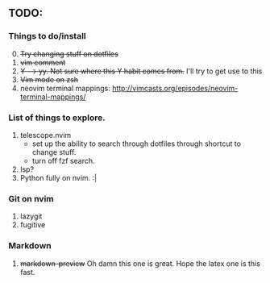 ## TODO:

### Things to do/install
0. ~~Try changing stuff on dotfiles~~
1. ~~vim comment~~
2. ~~Y --> yy. Not sure where this Y habit comes from.~~ I'll try to get use to this
3. ~~Vim mode on zsh~~
4. neovim terminal mappings: http://vimcasts.org/episodes/neovim-terminal-mappings/

### List of things to explore.


1. telescope.nvim
     - set up the ability to search through dotfiles through shortcut to change stuff. 
     - turn off fzf search.
2. lsp?
3. Python fully on nvim. :|

### Git on nvim
1. lazygit
2. fugitive

### Markdown
1. ~~markdown-preview~~ Oh damn this one is great. Hope the latex one is this fast.
